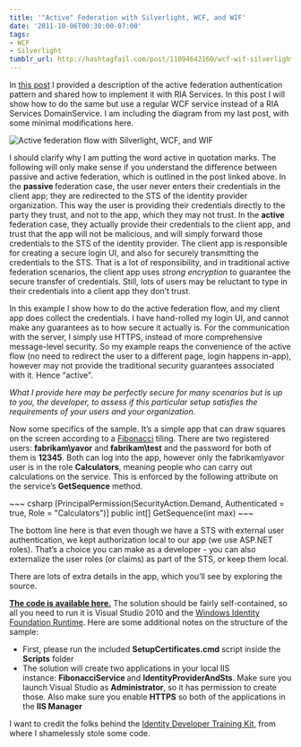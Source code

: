```yaml
---
title: '"Active" Federation with Silverlight, WCF, and WIF'
date: '2011-10-06T00:30:00-07:00'
tags:
- WCF
- Silverlight
tumblr_url: http://hashtagfail.com/post/11094642160/wcf-wif-silverlight-active-federation
---
```

<p>In <a title="RIA Services active federation" href="{{ site.baseurl }}{% post_url tumblr/2011-05-12-ria-services-active-federation %}">this post</a> I provided a description of the active federation authentication pattern and shared how to implement it with RIA Services. In this post I will show how to do the same but use a regular WCF service instead of a RIA Services DomainService. I am including the diagram from my last post, with some minimal modifications here.</p>
<img alt="Active federation flow with Silverlight, WCF, and WIF" src="{{ site.baseurl }}/images/posts/tumblr/tumblr_lsmur0bKCd1qccglw.png" style="margin-right: auto; margin-left: auto"/>
<p>I should clarify why I am putting the word active in quotation marks. The following will only make sense if you understand the difference between passive and active federation, which is outlined in the post linked above. In the <strong>passive </strong>federation case, the user never enters their credentials in the client app; they are redirected to the STS of the identity provider organization. This way the user is providing their credentials directly to the party they trust, and not to the app, which they may not trust. In the <strong>active </strong>federation case, they actually provide their credentials to the client app, and trust that the app will not be malicious, and will simply forward those credentials to the STS of the identity provider. The client app is responsible for creating a secure login UI, and also for securely transmitting the credentials to the STS. That is a lot of responsibility, and in traditional active federation scenarios, the client app uses <em>strong encryption</em> to guarantee the secure transfer of credentials. Still, lots of users may be reluctant to type in their credentials into a client app they don&rsquo;t trust.</p>
<p>In this example I show how to do the active federation flow, and my client app does collect the credentials. I have hand-rolled my login UI, and cannot make any guarantees as to how secure it actually is. For the communication with the server, I simply use HTTPS, instead of more comprehensive message-level security. So my example reaps the convenience of the active flow (no need to redirect the user to a different page, login happens in-app), however may not provide the traditional security guarantees associated with it. Hence &ldquo;active&rdquo;. </p>
<p><em>What I provide here may be perfectly secure for many scenarios but is up to you, the developer, to assess if this particular setup satisfies the requirements of your users and your organization. </em></p>
<p>Now some specifics of the sample. It’s a simple app that can draw squares on the screen according to a <a title="Fibonacci numbers on Wikipedia" href="http://en.wikipedia.org/wiki/Fibonacci_number">Fibonacci</a> tiling. There are two registered users: <strong>fabrikam\yavor</strong> and <strong>fabrikam\test</strong> and the password for both of them is <strong>12345</strong>. Both can log into the app, however only the fabrikam\yavor user is in the role <strong>Calculators</strong>, meaning people who can carry out calculations on the service. This is enforced by the following attribute on the service&rsquo;s <strong>GetSequence</strong> method.</p>
~~~ csharp
[PrincipalPermission(SecurityAction.Demand, Authenticated = true, Role = "Calculators")]
public int[] GetSequence(int max)
~~~
<p>The bottom line here is that even though we have a STS with external user authentication, we kept authorization local to our app (we use ASP.NET roles). That’s a choice you can make as a developer - you can also externalize the user roles (or claims) as part of the STS, or keep them local.</p>
<p>There are lots of extra details in the app, which you’ll see by exploring the source.</p>
<p><strong><a title="Download sample" href="http://archive.msdn.microsoft.com/Project/Download/FileDownload.aspx?ProjectName=silverlightws&amp;DownloadId=15744">The code is available here.</a></strong> The solution should be fairly self-contained, so all you need to run it is Visual Studio 2010 and the <a title="WIF download" href="http://msdn.microsoft.com/en-us/security/aa570351">Windows Identity Foundation Runtime</a>. Here are some additional notes on the structure of the sample:</p>
<ul><li>First, please run the included <strong>SetupCertificates.cmd</strong> script inside the <strong>Scripts</strong> folder</li>
<li>The solution will create two applications in your local IIS instance: <strong>FibonacciService </strong>and <strong>IdentityProviderAndSts</strong>. Make sure you launch Visual Studio as <strong>Administrator</strong>, so it has permission to create those. Also make sure you enable <strong>HTTPS</strong> so both of the applications in the <strong>IIS Manager</strong></li>
</ul><p>I want to credit the folks behind the <a title="Download the Identity Developer Training Kit" href="http://go.microsoft.com/fwlink/?LinkId=148795">Identity Developer Training Kit</a>, from where I shamelessly stole some code.</p>
